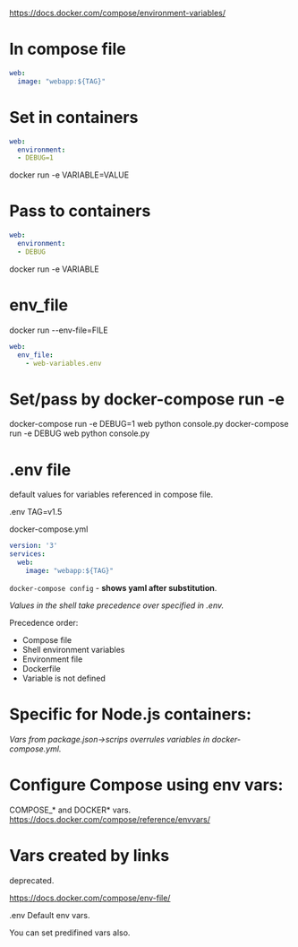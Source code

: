 https://docs.docker.com/compose/environment-variables/

# In compose file

```yml
web:
  image: "webapp:${TAG}"
```

# Set in containers

```yml
web:
  environment:
  - DEBUG=1
```

docker run -e VARIABLE=VALUE

# Pass to containers

```yml
web:
  environment:
  - DEBUG
```

docker run -e VARIABLE

# env_file

docker run --env-file=FILE

```yml
web:
  env_file:
    - web-variables.env
```

# Set/pass by docker-compose run -e

docker-compose run -e DEBUG=1 web python console.py
docker-compose run -e DEBUG web python console.py

# .env file

default values for variables referenced in compose file.

.env
TAG=v1.5

docker-compose.yml
```yml
version: '3'
services:
  web:
    image: "webapp:${TAG}"
```

`docker-compose config` - **shows yaml after substitution**.

*Values in the shell take precedence over specified in .env.*

Precedence order:

* Compose file
* Shell environment variables
* Environment file
* Dockerfile
* Variable is not defined

# Specific for Node.js containers:

*Vars from package.json->scrips overrules variables in docker-compose.yml.*

# Configure Compose using env vars:

COMPOSE_* and DOCKER* vars.
https://docs.docker.com/compose/reference/envvars/

# Vars created by links

deprecated.

https://docs.docker.com/compose/env-file/

.env
Default env vars.

You can set predifined vars also.













